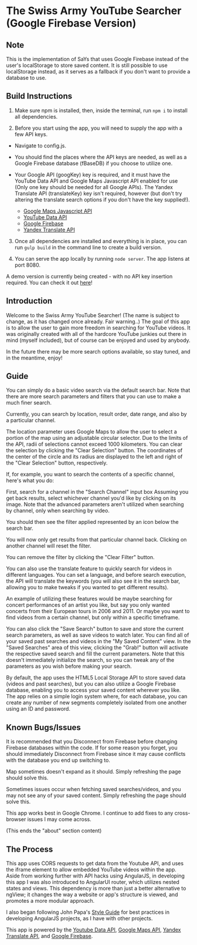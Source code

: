 # The Swiss Army YouTube Searcher (Google Firebase Version)

## Note

This is the implementation of SaYs that uses Google Firebase instead of the user's localStorage to store saved content. It is still possible to use localStorage instead, as it serves as a fallback if you don't want to provide a database to use.


## Build Instructions

1. Make sure npm is installed, then, inside the terminal, run `npm i` to install all dependencies.

2. Before you start using the app, you will need to supply the app with a few API keys.

  * Navigate to config.js.

  * You should find the places where the API keys are needed, as well as a Google Firebase database (fBaseDB) if you choose to utilize one.

  * Your Google API (googKey) key is required, and it must have the YouTube Data API and Google Maps Javascript API enabled for use (Only one key should be needed for all Google APIs). The Yandex Translate API (translateKey) key isn't required, however (but don't try altering the translate search options if you don't have the key supplied!).

  	* [Google Maps Javascript API](https://developers.google.com/maps/documentation/javascript/)
  	* [YouTube Data API](https://developers.google.com/youtube/v3/getting-started)
  	* [Google Firebase](https://console.firebase.google.com/)
  	* [Yandex Translate API](https://tech.yandex.com/translate/)

 3. Once all dependencies are installed and everything is in place, you can run `gulp build` in the command line to create a build version.

 4. You can serve the app locally by running `node server`. The app listens at port 8080.

A demo version is currently being created - with no API key insertion required. You can check it out [here](http://youtube-searcher-8972.herokuapp.com/)!



## Introduction

Welcome to the Swiss Army YouTube Searcher! (The name is subject to change, as it has changed once already. Fair warning..) The goal of this app is to allow the user to gain more freedom in searching for YouTube videos. It was originally created with all of the hardcore YouTube junkies out there in mind (myself included), but of course can be enjoyed and used by anybody.

In the future there may be more search options available, so stay tuned, and in the meantime, enjoy!

## Guide

You can simply do a basic video search via the default search bar. Note that there are more search parameters and filters that you can use to make a much finer search.

Currently, you can search by location, result order, date range, and also by a particular channel.

The location parameter uses Google Maps to allow the user to select a portion of the map using an adjustable circular selector. Due to the limits of the API, radii of selections cannot exceed 1000 kilometers. You can clear the selection by clicking the "Clear Selection" button. The coordinates of the center of the circle and its radius are displayed to the left and right of the "Clear Selection" button, respectively.


If, for example, you want to search the contents of a specific channel, here's what you do:

First, search for a channel in the "Search Channel" input box
Assuming you get back results, select whichever channel you'd like by clicking on its image. Note that the advanced parameters aren't utilized when searching by channel, only when searching by video.

You should then see the filter applied represented by an icon below the search bar.

You will now only get results from that particular channel back. Clicking on another channel will reset the filter. 

You can remove the filter by clicking the "Clear Filter" button.

You can also use the translate feature to quickly search for videos in different languages. You can set a language, and before search execution, the API will translate the keywords (you will also see it in the search bar, allowing you to make tweaks if you wanted to get different results).

An example of utilizing these features would be maybe searching for concert performances of an artist you like, but say you only wanted concerts from their European tours in 2006 and 2011. Or maybe you want to find videos from a certain channel, but only within a specific timeframe.  

You can also click the "Save Search" button to save and store the current search parameters, as well as save videos to watch later. You can find all of your saved past searches and videos in the "My Saved Content" view. In the "Saved Searches" area of this view, clicking the "Grab!" button will activate the respective saved search and fill the current parameters. Note that this doesn't immediately initialize the search, so you can tweak any of the parameters as you wish before making your search.

By default, the app uses the HTML5 Local Storage API to store saved data (videos and past searches), but you can also utilize a Google Firebase database, enabling you to access your saved content wherever you like. The app relies on a simple login system where, for each database, you can create any number of new segments completely isolated from one another using an ID and password. 

## Known Bugs/Issues

It is recommended that you Disconnect from Firebase before changing Firebase databases within the code. If for some reason you forget, you should immediately Disconnect from Firebase since it may cause conflicts with the database you end up switching to.

Map sometimes doesn't expand as it should. Simply refreshing the page should solve this.

Sometimes issues occur when fetching saved searches/videos, and you may not see any of your saved content. Simply refreshing the page should solve this.

This app works best in Google Chrome. I continue to add fixes to any cross-browser issues I may come across.


(This ends the "about" section content)

## The Process

This app uses CORS requests to get data from the Youtube API, and uses the iframe element to allow embedded YouTube videos within the app. Aside from working further with API hacks using AngularJS, in developing this app I was also introduced to AngularUI router, which utilizes nested states and views. This dependency is more than just a better alternative to ngView; it changes the way a website or app's structure is viewed, and promotes a more modular approach.

I also began following John Papa's [Style Guide](https://github.com/johnpapa/angular-styleguide/blob/master/a1/README.md) for best practices in developing AngularJS projects, as I have with other projects.

This app is powered by the [Youtube Data API](https://developers.google.com/maps/documentation/javascript/), [Google Maps API](https://developers.google.com/maps/documentation/javascript/), [Yandex Translate API](https://tech.yandex.com/translate/), and [Google Firebase](https://console.firebase.google.com/).

